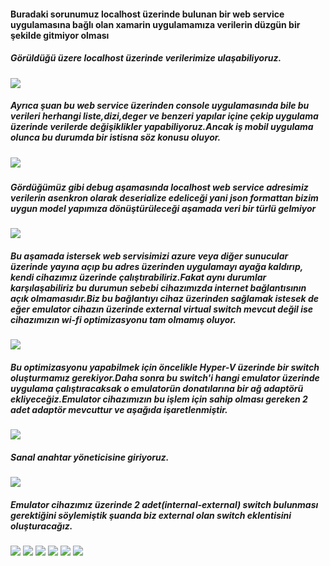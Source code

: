 
<h4 class="override">Buradaki sorunumuz localhost üzerinde bulunan bir web service uygulamasına bağlı olan xamarin uygulamamıza verilerin düzgün bir şekilde gitmiyor olması</h4>
<h5>Görüldüğü üzere localhost üzerinde verilerimize ulaşabiliyoruz.</h5> 
<img src="https://github.com/KursatCAKAL/Xamarin/blob/master/Xamarin_WebService_Proxy_Trouble/Proxy_Confuguration_For_Android_Emulator.png">
<h5>Ayrıca şuan bu web service üzerinden console uygulamasında bile bu verileri herhangi liste,dizi,deger ve benzeri yapılar içine çekip uygulama üzerinde verilerde değişiklikler yapabiliyoruz.Ancak iş mobil uygulama olunca bu durumda bir istisna söz konusu oluyor.<h5>
<img src="https://github.com/KursatCAKAL/Xamarin/blob/master/Xamarin_WebService_Proxy_Trouble/Proxy_Confuguration_For_Android_Emulator_0.png">
<h5>Gördüğümüz gibi debug aşamasında localhost web service adresimiz verilerin asenkron olarak deserialize edeliceği yani json formattan bizim uygun model yapımıza dönüştürüleceği aşamada veri bir türlü gelmiyor</h5>
<img src="https://github.com/KursatCAKAL/Xamarin/blob/master/Xamarin_WebService_Proxy_Trouble/Proxy_Confuguration_For_Android_Emulator_1_.png">
<h5>Bu aşamada istersek web servisimizi azure veya diğer sunucular üzerinde yayına açıp bu adres üzerinden uygulamayı ayağa kaldırıp, kendi cihazımız üzerinde çalıştırabiliriz.Fakat aynı durumlar karşılaşabiliriz bu durumun sebebi cihazımızda internet bağlantısının açık olmamasıdır.Biz bu bağlantıyı cihaz üzerinden sağlamak istesek de eğer emulator cihazın üzerinde external virtual switch mevcut değil ise cihazımızın wi-fi optimizasyonu tam olmamış oluyor.</h5>
<img src="https://github.com/KursatCAKAL/Xamarin/blob/master/Xamarin_WebService_Proxy_Trouble/Proxy_Confuguration_For_Android_Emulator_3.png">
<h5>Bu optimizasyonu yapabilmek için öncelikle Hyper-V üzerinde bir switch oluşturmamız gerekiyor.Daha sonra bu switch'i hangi emulator üzerinde uygulama çalıştıracaksak o emulatorün donatılarına bir ağ adaptörü ekliyeceğiz.Emulator cihazımızın bu işlem için sahip olması gereken 2 adet adaptör mevcuttur ve aşağıda işaretlenmiştir.</h5>
<img src="https://github.com/KursatCAKAL/Xamarin/blob/master/Xamarin_WebService_Proxy_Trouble/Proxy_Confuguration_For_Android_Emulator_3_.png">
<h5>Sanal anahtar yöneticisine giriyoruz.</h5>
<img src="https://github.com/KursatCAKAL/Xamarin/blob/master/Xamarin_WebService_Proxy_Trouble/Proxy_Confuguration_For_Android_Emulator_6.png">
<h5>Emulator cihazımız üzerinde 2 adet(internal-external) switch bulunması gerektiğini söylemiştik şuanda biz external olan switch eklentisini oluşturacağız.</h5>
<img src="https://github.com/KursatCAKAL/Xamarin/blob/master/Xamarin_WebService_Proxy_Trouble/Proxy_Confuguration_For_Android_Emulator_7.png">
<img src="https://github.com/KursatCAKAL/Xamarin/blob/master/Xamarin_WebService_Proxy_Trouble/Proxy_Confuguration_For_Android_Emulator_5.png">
<img src="https://github.com/KursatCAKAL/Xamarin/blob/master/Xamarin_WebService_Proxy_Trouble/Proxy_Confuguration_For_Android_Emulator_4.png">

<img src="https://github.com/KursatCAKAL/Xamarin/blob/master/Xamarin_WebService_Proxy_Trouble/Proxy_Confuguration_For_Android_Emulator_8.png">
<img src="https://github.com/KursatCAKAL/Xamarin/blob/master/Xamarin_WebService_Proxy_Trouble/Proxy_Confuguration_For_Android_Emulator_9.png">
<img src="https://github.com/KursatCAKAL/Xamarin/blob/master/Xamarin_WebService_Proxy_Trouble/Proxy_Confuguration_For_Android_Emulator_10.png">
